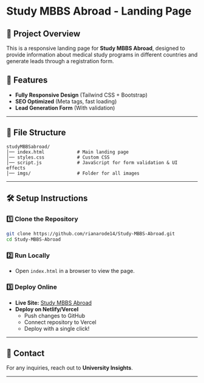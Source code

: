 # Study MBBS Abroad - Landing Page

## 📌 Project Overview
This is a responsive landing page for **Study MBBS Abroad**, designed to provide information about medical study programs in different countries and generate leads through a registration form.

## 🚀 Features
- **Fully Responsive Design** (Tailwind CSS + Bootstrap)
- **SEO Optimized** (Meta tags, fast loading)
- **Lead Generation Form** (With validation)

---

## 📂 File Structure
```
studyMBBSabroad/
│── index.html            # Main landing page
│── styles.css            # Custom CSS
│── script.js             # JavaScript for form validation & UI effects
│── imgs/                 # Folder for all images
```

---

## 🛠️ Setup Instructions
### 1️⃣ **Clone the Repository**
```sh
git clone https://github.com/rianarode14/Study-MBBS-Abroad.git
cd Study-MBBS-Abroad
```

### 2️⃣ **Run Locally**
- Open `index.html` in a browser to view the page.

### 3️⃣ **Deploy Online**
- **Live Site:** [Study MBBS Abroad](https://universityinsights-2hiaumzj1-rias-projects-dec74bde.vercel.app/)
- **Deploy on Netlify/Vercel**
  - Push changes to GitHub
  - Connect repository to Vercel
  - Deploy with a single click!

---

## 📧 Contact
For any inquiries, reach out to **University Insights**.

---
